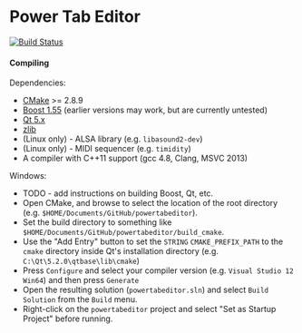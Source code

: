 # Power Tab Editor

[![Build Status](https://travis-ci.org/powertab/powertabeditor.svg?branch=master)](https://travis-ci.org/powertab/powertabeditor)

#### Compiling
Dependencies:
* [CMake](http://www.cmake.org/) >= 2.8.9
* [Boost 1.55](http://www.boost.org/) (earlier versions may work, but are currently untested)
* [Qt 5.x](http://qt-project.org/)
* [zlib](http://www.zlib.net/)
* (Linux only) - ALSA library (e.g. `libasound2-dev`)
* (Linux only) - MIDI sequencer (e.g. `timidity`)
* A compiler with C++11 support (gcc 4.8, Clang, MSVC 2013)

Windows:
* TODO - add instructions on building Boost, Qt, etc.
* Open CMake, and browse to select the location of the root directory (e.g. `$HOME/Documents/GitHub/powertabeditor`).
* Set the build directory to something like `$HOME/Documents/GitHub/powertabeditor/build_cmake`.
* Use the "Add Entry" button to set the `STRING` `CMAKE_PREFIX_PATH` to the `cmake` directory inside Qt's installation directory (e.g. `C:\Qt\5.2.0\qtbase\lib\cmake`)
* Press `Configure` and select your compiler version (e.g. `Visual Studio 12 Win64`) and then press `Generate`
* Open the resulting solution (`powertabeditor.sln`) and select `Build Solution` from the `Build` menu.
* Right-click on the `powertabeditor` project and select "Set as Startup Project" before running.
